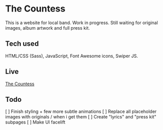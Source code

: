 # The Countess

This is a website for local band. Work in progress.
Still waiting for original images, album artwork and full press kit.

## Tech used

HTML/CSS (Sass), JavaScript, Font Awesome icons, Swiper JS.

## Live

[The Countess](https://countess.netlify.app)

## Todo

[ ] Finish styling + few more subtle animations
[ ] Replace all placeholder images with originals / when i get them
[ ] Create "lyrics" and "press kit" subpages
[ ] Make UI facelift

